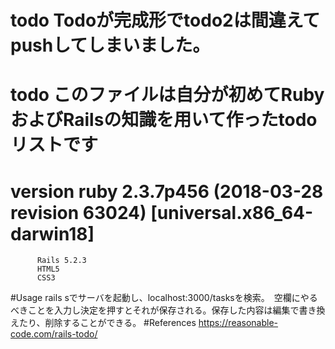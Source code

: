 # todo  Todoが完成形でtodo2は間違えてpushしてしまいました。
# todo  このファイルは自分が初めてRubyおよびRailsの知識を用いて作ったtodoリストです
# version ruby 2.3.7p456 (2018-03-28 revision 63024) [universal.x86_64-darwin18]
          Rails 5.2.3
          HTML5
          CSS3
#Usage  rails sでサーバを起動し、localhost:3000/tasksを検索。　空欄にやるべきことを入力し決定を押すとそれが保存される。保存した内容は編集で書き換えたり、削除することができる。
#References https://reasonable-code.com/rails-todo/
